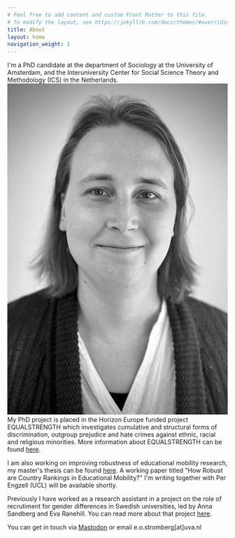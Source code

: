 ```yaml
---
# Feel free to add content and custom Front Matter to this file.
# To modify the layout, see https://jekyllrb.com/docs/themes/#overriding-theme-defaults
title: About
layout: home
navigation_weight: 1
---
```

  I'm a PhD candidate at the department of Sociology at the University of Amsterdam, and the 
  Interuniversity Center for Social Science Theory and Methodology (ICS) in the Netherlands.
  ![Picture](docs/assets/BW.jpeg)
  My PhD project is placed in the Horizon Europe funded project EQUALSTRENGTH which investigates
  cumulative and structural forms of discrimination, outgroup prejudice and hate crimes against
  ethnic, racial and religious minorities. More information about EQUALSTRENGTH can be found 
  [here](https://equalstrength.eu/about.html).
  
  I am also working on improving robustness of educational mobility research, my master's thesis
  can be found [here](https://su.diva-portal.org/smash/record.jsf?pid=diva2:1709900). A working 
  paper titled "How Robust are Country Rankings in Educational Mobility?" I'm writing together
  with Per Engzell (UCL) will be available shortly.

  Previously I have worked as a research assistant in a project on the role of recrutiment for
  gender differences in Swedish universities, led by Anna Sandberg and Eva Ranehill. You can read
  more about that project [here](https://www.gu.se/en/news/the-role-of-recruitment-for-gender-differences-within-the-academy).

  You can get in touch via [Mastodon](https://mastodon.social/@elystromberg) or email e.o.stromberg[at]uva.nl
  
